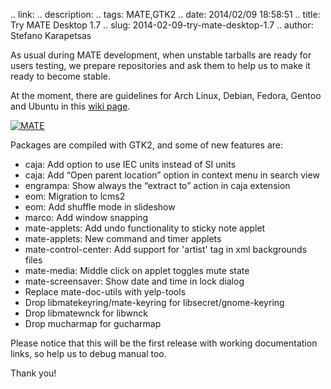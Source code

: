 .. link: 
.. description: 
.. tags: MATE,GTK2
.. date: 2014/02/09 18:58:51
.. title: Try MATE Desktop 1.7
.. slug: 2014-02-09-try-mate-desktop-1.7
.. author: Stefano Karapetsas

As usual during MATE development, when unstable tarballs are ready for users
testing, we prepare repositories and ask them to help us to make it ready
to become stable.

At the moment, there are guidelines for Arch Linux, Debian, Fedora,
Gentoo and Ubuntu in this [wiki page](http://wiki.mate-desktop.org/testing).

[![MATE](/assets/2014-02-09-try-mate-1.7-mini.png)](/assets/2014-02-09-try-mate-1.7.png)

Packages are compiled with GTK2, and some of new features are:

  * caja: Add option to use IEC units instead of SI units
  * caja: Add “Open parent location” option in context menu in search view
  * engrampa: Show always the “extract to” action in caja extension
  * eom: Migration to lcms2
  * eom: Add shuffle mode in slideshow
  * marco: Add window snapping
  * mate-applets: Add undo functionality to sticky note applet
  * mate-applets: New command and timer applets
  * mate-control-center: Add support for 'artist' tag in xml backgrounds files
  * mate-media: Middle click on applet toggles mute state
  * mate-screensaver: Show date and time in lock dialog
  * Replace mate-doc-utils with yelp-tools
  * Drop libmatekeyring/mate-keyring for libsecret/gnome-keyring
  * Drop libmatewnck for libwnck
  * Drop mucharmap for gucharmap

Please notice that this will be the first release with working documentation
links, so help us to debug manual too.

Thank you!
